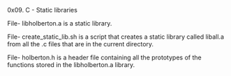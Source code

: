 0x09. C - Static libraries

File- libholberton.a is a static library.

File- create_static_lib.sh is a script that creates a static library called liball.a from all the .c files that are in the current directory.

File- holberton.h is a header file containing all the prototypes of the functions stored in the libholberton.a library.